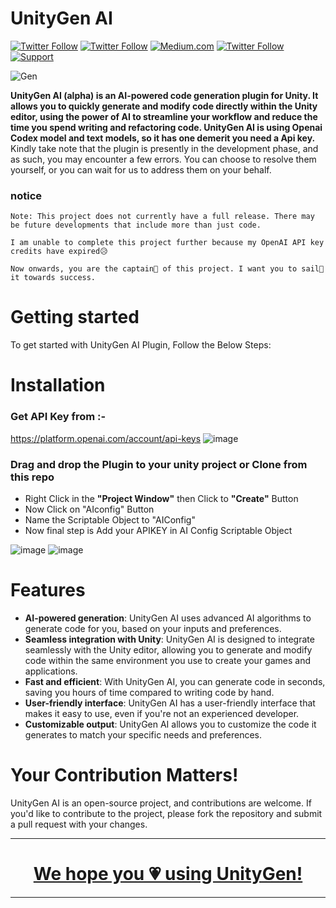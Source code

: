 # UnityGen AI
[![Twitter Follow](https://img.shields.io/twitter/follow/youtube?label=Follow&logo=Github&style=social)](https://github.com/himanshuskyrockets) [![Twitter Follow](https://img.shields.io/twitter/follow/youtube?label=subscribe&logo=youtube&style=social)](https://www.youtube.com/watch?v=2nc4Hkyl9Q0) [![Medium.com](https://img.shields.io/badge/medium-.com-blue)](https://medium.com/@Clubwritter) [![Twitter Follow](https://img.shields.io/twitter/follow/youtube?label=Follow&logo=twitter&style=social)](https://twitter.com/superman_space) [![Support](https://img.shields.io/badge/-Support-green)](https://github.com/sponsors/himanshuskyrockets/)

![Gen](https://user-images.githubusercontent.com/84278213/229094938-f238b523-2857-468f-8f3c-3a72ee77d9c7.png)

**UnityGen AI (alpha) is an AI-powered code generation plugin for Unity. It allows you to quickly generate and modify code directly within the Unity editor, using the power of AI to streamline your workflow and reduce the time you spend writing and refactoring code. UnityGen AI is using  Openai Codex model and text models, so it has one demerit  you need a Api key.** Kindly take note that the plugin is presently in the development phase, and as such, you may encounter a few errors. You can choose to resolve them yourself, or you can wait for us to address them on your behalf.

### notice

```
Note: This project does not currently have a full release. There may be future developments that include more than just code.

I am unable to complete this project further because my OpenAI API key credits have expired😥

Now onwards, you are the captain🧢 of this project. I want you to sail🚢 it towards success.
```




# Getting started
To get started with UnityGen AI Plugin, Follow the Below Steps:

# Installation

###  Get API Key from :-
https://platform.openai.com/account/api-keys
![image](https://user-images.githubusercontent.com/84278213/225302129-630c040b-87d1-4622-a056-abbb5134b2c3.png)


### Drag and drop the Plugin to your unity project or Clone from this repo 

- Right Click in the **"Project Window"** then Click to **"Create"** Button
- Now Click on "AIconfig" Button
- Name the Scriptable Object to "AIConfig"
- Now final step is Add your APIKEY in AI Config Scriptable Object

![image](https://user-images.githubusercontent.com/84278213/225302017-b288954f-b668-4044-9975-e56da43d0727.png)
![image](https://user-images.githubusercontent.com/84278213/233549588-fe5c1877-fd40-4213-b223-dd5d5c49f49b.png)


# Features

- **AI-powered generation**: UnityGen AI uses advanced AI algorithms to generate code for you, based on your inputs and preferences.
- **Seamless integration with Unity**: UnityGen AI is designed to integrate seamlessly with the Unity editor, allowing you to generate and modify code within the same environment you use to create your games and applications.
- **Fast and efficient**: With UnityGen AI, you can generate code in seconds, saving you hours of time compared to writing code by hand.
- **User-friendly interface**: UnityGen AI has a user-friendly interface that makes it easy to use, even if you're not an experienced developer.
- **Customizable output**: UnityGen AI allows you to customize the code it generates to match your specific needs and preferences.


# Your Contribution Matters!
UnityGen AI is an open-source project, and contributions are welcome. If you'd like to contribute to the project, please fork the repository and submit a pull request with your changes. 

<div align="center">
  
**************************************************************
# [We hope you 💗 using UnityGen!](https://github.com/sponsors/himanshuskyrockets/)
***************************************************************
</div>
